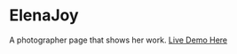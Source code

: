 # ElenaJoy
A photographer page that shows her work.
[Live Demo Here](https://dahmani01.github.io/ElenaJoy/)
